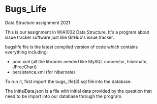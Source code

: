 # Bugs_Life
Data Structure assignment 2021

This is our assignment in WIA1002 Data Structure, It's a program about issue tracker software 
just like GitHub's issue tracker. 

bugslife file is the latest compiled version of code which contains everything including:
* pom.xml (all the libraries needed like MySQL connector, hibernate, JFreeChart)
* persistence.xml (for hibernate)

To run it, first import the bugs_life(3).sql file into the database. 

The initialData.json is a file with initial data provided by the question that need to be 
import into our database through the program. 

